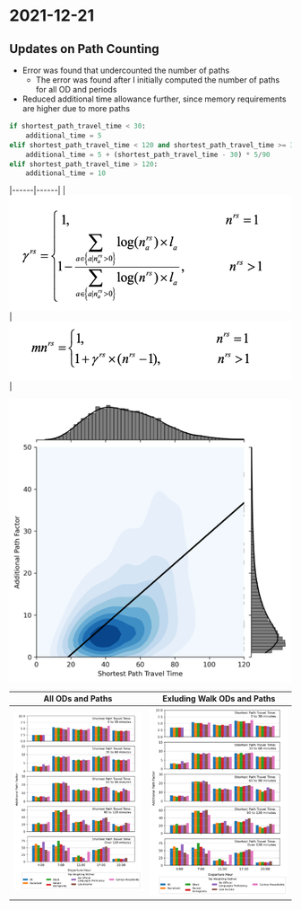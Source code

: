 # 2021-12-21

## Updates on Path Counting

* Error was found that undercounted the number of paths
    * The error was found after I initially computed the number of paths for all OD and periods
* Reduced additional time allowance further, since memory requirements are higher due to more paths

```python
if shortest_path_travel_time < 30:
    additional_time = 5
elif shortest_path_travel_time < 120 and shortest_path_travel_time >= 30:
    additional_time = 5 + (shortest_path_travel_time - 30) * 5/90
elif shortest_path_travel_time > 120:
    additional_time = 10

```
|------|------|
|![](path_gamma.png) |![](distinct_path_eqn.png)|


![](factor_travel_time.png)



|All ODs and Paths|Exluding Walk ODs and Paths|
|------|------|
|![](factor_binned.png)|![](factor_binned-no_walk.png)|


